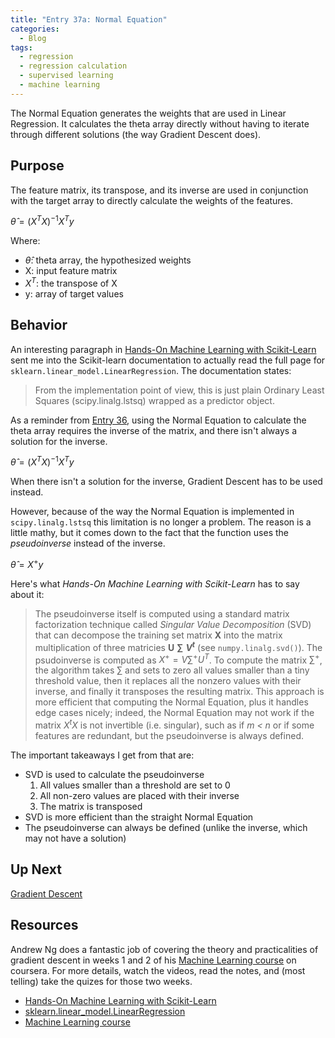 ```yaml
---
title: "Entry 37a: Normal Equation"
categories:
  - Blog
tags:
  - regression
  - regression calculation
  - supervised learning
  - machine learning
---
```


The Normal Equation generates the weights that are used in Linear Regression. It calculates the theta array directly without having to iterate through different solutions (the way Gradient Descent does).

## Purpose

The feature matrix, its transpose, and its inverse are used in conjunction with the target array to directly calculate the weights of the features.

$\hat{\theta} = (X^{T} X)^{-1} X^{T} y$

Where:

- $\hat{\theta}$: theta array, the hypothesized weights
- X: input feature matrix
- $X^{T}$: the transpose of X
- y: array of target values

## Behavior

An interesting paragraph in [Hands-On Machine Learning with Scikit-Learn](https://www.amazon.com/Hands-Machine-Learning-Scikit-Learn-TensorFlow/dp/1492032646) sent me into the Scikit-learn documentation to actually read the full page for `sklearn.linear_model.LinearRegression`. The documentation states:

> From the implementation point of view, this is just plain Ordinary Least Squares (scipy.linalg.lstsq) wrapped as a predictor object.

As a reminder from [Entry 36](https://julielinx.github.io/blog/36_regression_OLS/), using the Normal Equation to calculate the theta array requires the inverse of the matrix, and there isn't always a solution for the inverse.

$\hat{\theta} = (X^{T} X)^{-1} X^{T} y$

When there isn't a solution for the inverse, Gradient Descent has to be used instead.

However, because of the way the Normal Equation is implemented in `scipy.linalg.lstsq` this limitation is no longer a problem. The reason is a little mathy, but it comes down to the fact that the function uses the *pseudoinverse* instead of the inverse.

$\hat{\theta} = X^{+} y$

Here's what *Hands-On Machine Learning with Scikit-Learn* has to say about it:

> The pseudoinverse itself is computed using a standard matrix factorization technique called *Singular Value Decomposition* (SVD) that can decompose the training set matrix **X** into the matrix multiplication of three matricies **U** **$\sum$** **$V^{t}$** (see `numpy.linalg.svd()`). The psudoinverse is computed as $X^{+} = V \sum^{+} U^{T}$. To compute the matrix $\sum^{+}$, the algorithm takes $\sum$ and sets to zero all values smaller than a tiny threshold value, then it replaces all the nonzero values with their inverse, and finally it transposes the resulting matrix. This approach is more efficient that computing the Normal Equation, plus it handles edge cases nicely; indeed, the Normal Equation may not work if the matrix $X^{t}X$ is not invertible (i.e. singular), such as if *m < n* or if some features are redundant, but the pseudoinverse is always defined.

The important takeaways I get from that are:

- SVD is used to calculate the pseudoinverse
  1. All values smaller than a threshold are set to 0
  2. All non-zero values are placed with their inverse
  3. The matrix is transposed
- SVD is more efficient than the straight Normal Equation
- The pseudoinverse can always be defined (unlike the inverse, which may not have a solution)

## Up Next

[Gradient Descent](https://julielinx.github.io/blog/37b_regression_gradient_descent/)

## Resources

Andrew Ng does a fantastic job of covering the theory and practicalities of gradient descent in weeks 1 and 2 of his [Machine Learning course](https://www.coursera.org/learn/machine-learning) on coursera. For more details, watch the videos, read the notes, and (most telling) take the quizes for those two weeks.

- [Hands-On Machine Learning with Scikit-Learn](https://www.amazon.com/Hands-Machine-Learning-Scikit-Learn-TensorFlow/dp/1492032646)
- [sklearn.linear_model.LinearRegression](https://scikit-learn.org/stable/modules/generated/sklearn.linear_model.LinearRegression.html)
- [Machine Learning course](https://www.coursera.org/learn/machine-learning)